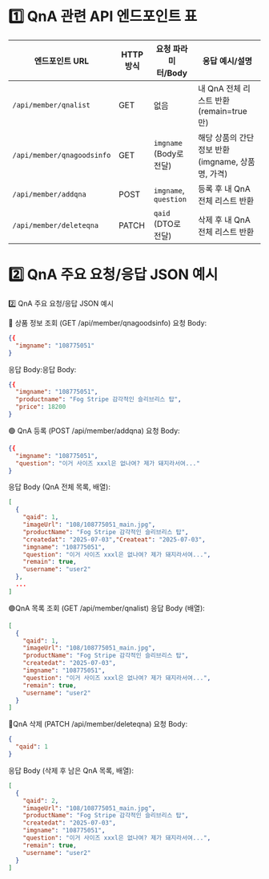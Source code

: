 # 1️⃣ QnA 관련 API 엔드포인트 표

| 엔드포인트 URL                  | HTTP 방식 | 요청 파라미터/Body          | 응답 예시/설명                           |
| -------------------------- | ------- | --------------------- | ---------------------------------- |
| `/api/member/qnalist`      | GET     | 없음                    | 내 QnA 전체 리스트 반환 (remain=true만)     |
| `/api/member/qnagoodsinfo` | GET     | `imgname` (Body로 전달)  | 해당 상품의 간단 정보 반환 (imgname, 상품명, 가격) |
| `/api/member/addqna`       | POST    | `imgname`, `question` | 등록 후 내 QnA 전체 리스트 반환               |
| `/api/member/deleteqna`    | PATCH   | `qaid` (DTO로 전달)      | 삭제 후 내 QnA 전체 리스트 반환               |


# 2️⃣ QnA 주요 요청/응답 JSON 예시
2️⃣ QnA 주요 요청/응답 JSON 예시

🔵 상품 정보 조회 (GET /api/member/qnagoodsinfo)
요청 Body:
```json
{{
  "imgname": "108775051"
}
```

응답 Body:응답 Body:
```json
{{
  "imgname": "108775051",
  "productname": "Fog Stripe 감각적인 슬리브리스 탑",
  "price": 18200
}
```

🟢 QnA 등록 (POST /api/member/addqna)
요청 Body:
```json
{{
  "imgname": "108775051",
  "question": "이거 사이즈 xxxl은 없나여? 제가 돼지라서여..."
}
```

응답 Body (QnA 전체 목록, 배열):
```json
[
  {
    "qaid": 1,
    "imageUrl": "108/108775051_main.jpg",
    "productName": "Fog Stripe 감각적인 슬리브리스 탑",
    "createdat": "2025-07-03","Createat": "2025-07-03",
    "imgname": "108775051",
    "question": "이거 사이즈 xxxl은 없나여? 제가 돼지라서여...",
    "remain": true,
    "username": "user2"
  },
  ...
]
```

🟣QnA 목록 조회 (GET /api/member/qnalist)
응답 Body (배열):
```json
[
  {
    "qaid": 1,
    "imageUrl": "108/108775051_main.jpg",
    "productName": "Fog Stripe 감각적인 슬리브리스 탑",
    "createdat": "2025-07-03",
    "imgname": "108775051",
    "question": "이거 사이즈 xxxl은 없나여? 제가 돼지라서여...",
    "remain": true,
    "username": "user2"
  }
]
```

🔴QnA 삭제 (PATCH /api/member/deleteqna)
요청 Body:
```json
{
  "qaid": 1
}
```

응답 Body (삭제 후 남은 QnA 목록, 배열):
```json
[
  {
    "qaid": 2,
    "imageUrl": "108/108775051_main.jpg",
    "productName": "Fog Stripe 감각적인 슬리브리스 탑",
    "createdat": "2025-07-03",
    "imgname": "108775051",
    "question": "이거 사이즈 xxxl은 없나여? 제가 돼지라서여...",
    "remain": true,
    "username": "user2"
  }
]
```

